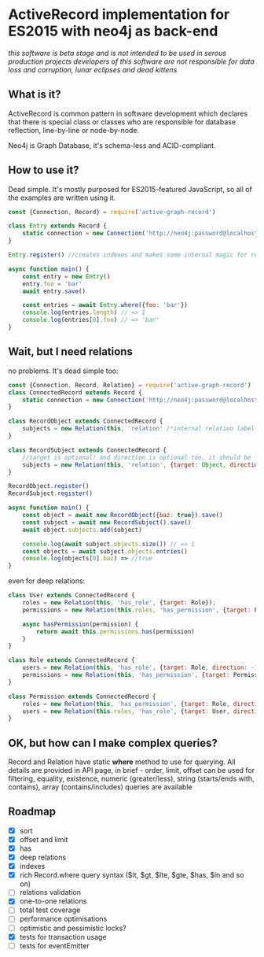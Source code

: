 # ActiveRecord implementation for ES2015 with neo4j as back-end
_this software is beta stage and is not intended to be used in serous production projects_
_developers of this software are not responsible for data loss and corruption, lunar eclipses and dead kittens_

## What is it?

ActiveRecord is common pattern in software development which declares that there is special class or classes who are
responsible for database reflection, line-by-line or node-by-node.

Neo4j is Graph Database, it's schema-less and ACID-compliant.

## How to use it?

Dead simple. It's mostly purposed for ES2015-featured JavaScript, so all of the examples are written using it.
```javascript
const {Connection, Record} = require('active-graph-record')

class Entry extends Record {
    static connection = new Connection('http://neo4j:password@localhost:7474');
}

Entry.register() //creates indexes and makes some internal magic for resolving

async function main() {
    const entry = new Entry()
    entry.foo = 'bar'
    await entry.save()

    const entries = await Entry.where({foo: 'bar'})
    console.log(entries.length) // => 1
    console.log(entries[0].foo) // => 'bar'
}
```

## Wait, but I need relations

no problems. It's dead simple too:

```javascript
const {Connection, Record, Relation} = require('active-graph-record')
class ConnectedRecord extends Record {
    static connection = new Connection('http://neo4j:password@localhost:7474');
}

class RecordObject extends ConnectedRecord {
    subjects = new Relation(this, 'relation' /*internal relation label-name*/);
}

class RecordSubject extends ConnectedRecord {
    //target is optional! and direction is optional too, it should be -1 for reverse relations.
    subjects = new Relation(this, 'relation', {target: Object, direction: -1});
}

RecordObject.register()
RecordSubject.register()

async function main() {
    const object = await new RecordObject({baz: true}).save()
    const subject = await new RecordSubject().save()
    await object.subjects.add(subject)

    console.log(await subject.objects.size()) // => 1
    const objects = await subject.objects.entries()
    console.log(objects[0].baz) => //true
}
```

even for deep relations:

```javascript
class User extends ConnectedRecord {
    roles = new Relation(this, 'has_role', {target: Role});
    permissions = new Relation(this.roles, 'has_permission', {target: Permission});

    async hasPermission(permission) {
        return await this.permissions.has(permission)
    }
}

class Role extends ConnectedRecord {
    users = new Relation(this, 'has_role', {target: Role, direction: -1});
    permissions = new Relation(this, 'has_permission', {target: Permission});
}

class Permission extends ConnectedRecord {
    roles = new Relation(this, 'has_permission', {target: Role, direction: -1});
    users = new Relation(this.roles, 'has_role', {target: User, direction: -1});
}
```
## OK, but how can I make complex queries?

Record and Relation have static __where__ method to use for querying.
All details are provided in API page, in brief - order, limit, offset can be used for filtering,
equality, existence, numeric (greater/less), string (starts/ends with, contains), array (contains/includes) queries are available

## Roadmap
- [x] sort
- [x] offset and limit
- [x] has
- [x] deep relations
- [x] indexes
- [x] rich Record.where query syntax ($lt, $gt, $lte, $gte, $has, $in and so on)
- [ ] relations validation
- [x] one-to-one relations
- [ ] total test coverage
- [ ] performance optimisations
- [ ] optimistic and pessimistic locks?
- [x] tests for transaction usage
- [ ] tests for eventEmitter